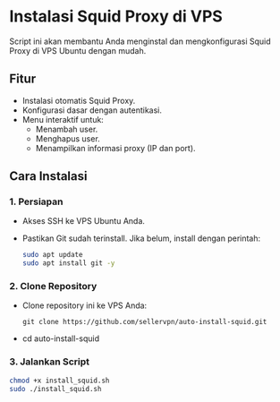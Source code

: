 # Instalasi Squid Proxy di VPS

Script ini akan membantu Anda menginstal dan mengkonfigurasi Squid Proxy di VPS Ubuntu dengan mudah.

## Fitur

* Instalasi otomatis Squid Proxy.
* Konfigurasi dasar dengan autentikasi.
* Menu interaktif untuk:
    * Menambah user.
    * Menghapus user.
    * Menampilkan informasi proxy (IP dan port).

## Cara Instalasi

### 1. Persiapan

* Akses SSH ke VPS Ubuntu Anda.
* Pastikan Git sudah terinstall. Jika belum, install dengan perintah:

   ```bash
   sudo apt update
   sudo apt install git -y

### 2. Clone Repository

* Clone repository ini ke VPS Anda:
   ```clone
   git clone https://github.com/sellervpn/auto-install-squid.git

* cd auto-install-squid

### 3. Jalankan Script
   ```bash
   chmod +x install_squid.sh
   sudo ./install_squid.sh

